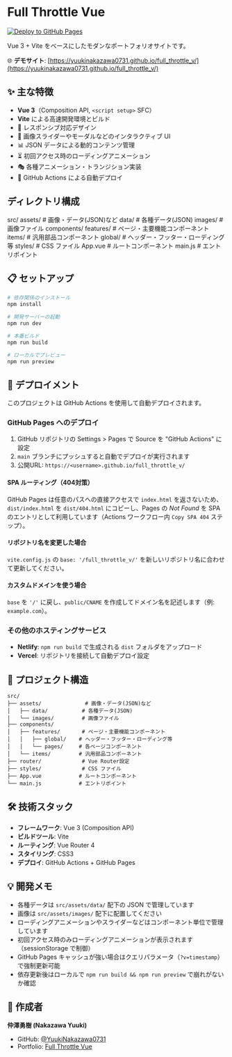 # Full Throttle Vue

[![Deploy to GitHub Pages](https://github.com/YuukiNakazawa0731/full_throttle_v/actions/workflows/deploy.yml/badge.svg)](https://github.com/YuukiNakazawa0731/full_throttle_v/actions/workflows/deploy.yml)

Vue 3 + Vite をベースにしたモダンなポートフォリオサイトです。

🌐 **デモサイト**: [https://yuukinakazawa0731.github.io/full_throttle_v/](https://yuukinakazawa0731.github.io/full_throttle_v/)

## ✨ 主な特徴

- **Vue 3**（Composition API, `<script setup>` SFC）
- **Vite** による高速開発環境とビルド
- 📱 レスポンシブ対応デザイン
- 🎨 画像スライダーやモーダルなどのインタラクティブ UI
- 📊 JSON データによる動的コンテンツ管理
- ⏳ 初回アクセス時のローディングアニメーション
- 🎭 各種アニメーション・トランジション実装
- 🚀 GitHub Actions による自動デプロイ

## ディレクトリ構成

src/ assets/ # 画像・データ(JSON)など data/ # 各種データ(JSON) images/ # 画像ファイル components/
features/ # ページ・主要機能コンポーネント items/ # 汎用部品コンポーネント global/ # ヘッダー・フッター・ローディング等 styles/ # CSS ファイル App.vue # ルートコンポーネント main.js # エントリポイント

## 📋 セットアップ

```bash
# 依存関係のインストール
npm install

# 開発サーバーの起動
npm run dev

# 本番ビルド
npm run build

# ローカルでプレビュー
npm run preview
```

## 🚀 デプロイメント

このプロジェクトは GitHub Actions を使用して自動デプロイされます。

### GitHub Pages へのデプロイ

1. GitHub リポジトリの Settings > Pages で Source を "GitHub Actions" に設定
2. `main` ブランチにプッシュすると自動でデプロイが実行されます
3. 公開URL: `https://<username>.github.io/full_throttle_v/`

#### SPA ルーティング（404対策）
GitHub Pages は任意のパスへの直接アクセスで `index.html` を返さないため、`dist/index.html` を `dist/404.html` にコピーし、Pages の *Not Found* を SPA のエントリとして利用しています（Actions ワークフロー内 `Copy SPA 404` ステップ）。

#### リポジトリ名を変更した場合
`vite.config.js` の `base: '/full_throttle_v/'` を新しいリポジトリ名に合わせて更新してください。

#### カスタムドメインを使う場合
`base` を `'/'` に戻し、`public/CNAME` を作成してドメイン名を記述します（例: `example.com`）。

### その他のホスティングサービス

- **Netlify**: `npm run build` で生成される `dist` フォルダをアップロード
- **Vercel**: リポジトリを接続して自動デプロイ設定

## 📂 プロジェクト構造

```
src/
├── assets/              # 画像・データ(JSON)など
│   ├── data/           # 各種データ(JSON)
│   └── images/         # 画像ファイル
├── components/
│   ├── features/       # ページ・主要機能コンポーネント
│   │   ├── global/    # ヘッダー・フッター・ローディング等
│   │   └── pages/     # 各ページコンポーネント
│   └── items/         # 汎用部品コンポーネント
├── router/             # Vue Router設定
├── styles/             # CSS ファイル
├── App.vue            # ルートコンポーネント
└── main.js            # エントリポイント
```

## 🛠️ 技術スタック

- **フレームワーク**: Vue 3 (Composition API)
- **ビルドツール**: Vite
- **ルーティング**: Vue Router 4
- **スタイリング**: CSS3
- **デプロイ**: GitHub Actions + GitHub Pages

## 💡 開発メモ

- 各種データは `src/assets/data/` 配下の JSON で管理しています
- 画像は `src/assets/images/` 配下に配置してください
- ローディングアニメーションやスライダーなどはコンポーネント単位で管理しています
- 初回アクセス時のみローディングアニメーションが表示されます（sessionStorage で制御）
- GitHub Pages キャッシュが強い場合はクエリパラメータ（`?v=timestamp`）で強制更新可能
- 依存更新後はローカルで `npm run build && npm run preview` で崩れがないか確認

## 👤 作成者

**仲澤勇樹 (Nakazawa Yuuki)**

- GitHub: [@YuukiNakazawa0731](https://github.com/YuukiNakazawa0731)
- Portfolio: [Full Throttle Vue](https://yuukinakazawa0731.github.io/full_throttle_v/)
